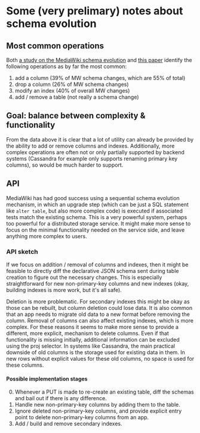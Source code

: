 # Some (very prelimary) notes about schema evolution

## Most common operations
Both [a study on the MediaWiki schema
evolution](http://yellowstone.cs.ucla.edu/schema-evolution/index.php/Schema_Evolution_Benchmark#Micro-Classi.EF.AC.81cation_of_Changes)
and [this paper](http://www.cs.ucr.edu/~neamtiu/pubs/hotswup11wu.pdf) identify
the following operations as by far the most common:

1. add a column (39% of MW schema changes, which are 55% of total)
2. drop a column (26% of MW schema changes)
3. modify an index (40% of overall MW changes)
4. add / remove a table (not really a schema change)

## Goal: balance between complexity & functionality
From the data above it is clear that a lot of utility can already be provided
by the ability to add or remove columns and indexes. Additionally, more
complex operations are often not or only partially supported by backend
systems (Cassandra for example only supports renaming primary key columns), so
would be much harder to support.

## API
MediaWiki has had good success using a sequential schema evolution mechanism,
in which an upgrade step (which can be just a SQL statement like `alter
table`, but also more complex code) is executed if associated tests match the
existing schema. This is a very powerful system, perhaps too powerful for a
distributed storage service. It might make more sense to focus on the minimal
functionality needed on the service side, and leave anything more complex to
users.

### API sketch
If we focus on addition / removal of columns and indexes, then it might be
feasible to directly diff the declarative JSON schema sent during table
creation to figure out the necessary changes. This is especially
straightforward for new non-primary-key columns and new indexes (okay,
building indexes is more work, but it's all safe).

Deletion is more problematic. For secondary indexes this might be okay as
those can be rebuilt, but column deletion could lose data. It is also common
that an app needs to migrate old data to a new format before removing the
column. Removal of columns can also affect existing indexes, which is more
complex. For these reasons it seems to make more sense to provide a different,
more explicit, mechanism to delete columns. Even if that functionality is
missing initially, additional information can be excluded using the proj
selector. In systems like Cassandra, the main practical downside of old
columns is the storage used for existing data in them. In new rows without
explicit values for these old columns, no space is used for these columns.

#### Possible implementation stages

0. Whenever a PUT is made to re-create an existing table, diff the schemas and
bail out if there is any difference.
1. Handle new non-primary-key columns by adding them to the table.
2. Ignore deleted non-primary-key columns, and provide explicit entry point to
delete non-primary-key columns from an app.
3. Add / build and remove secondary indexes.
